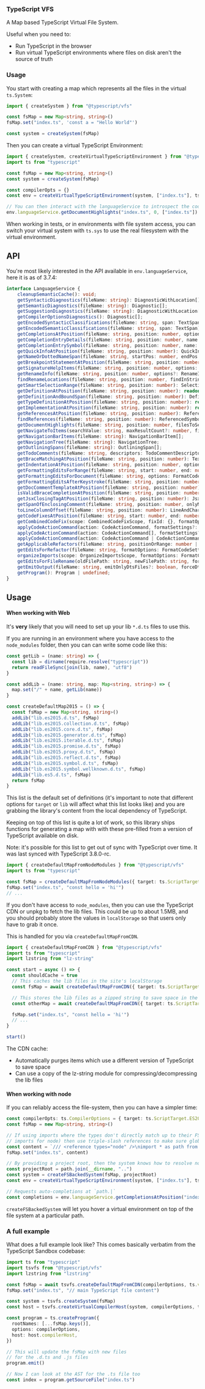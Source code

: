 ### TypeScript VFS

A Map based TypeScript Virtual File System.

Useful when you need to:

- Run TypeScript in the browser
- Run virtual TypeScript environments where files on disk aren't the source of truth

### Usage

You start with creating a map which represents all the files in the virtual `ts.System`:

```ts
import { createSystem } from "@typescript/vfs"

const fsMap = new Map<string, string>()
fsMap.set("index.ts", 'const a = "Hello World"')

const system = createSystem(fsMap)
```

Then you can create a virtual TypeScript Environment:

```ts
import { createSystem, createVirtualTypeScriptEnvironment } from "@typescript/vfs"
import ts from "typescript"

const fsMap = new Map<string, string>()
const system = createSystem(fsMap)

const compilerOpts = {}
const env = createVirtualTypeScriptEnvironment(system, ["index.ts"], ts, compilerOpts)

// You can then interact with the languageService to introspect the code
env.languageService.getDocumentHighlights("index.ts", 0, ["index.ts"])
```

When working in tests, or in environments with file system access, you can switch your virtual system with `ts.sys` to use the real filesystem with the virtual environment.

## API

You're most likely interested in the API available in `env.languageService`, here it is as of 3.7.4:

<!-- prettier-ignore-start -->

```ts
interface LanguageService {
    cleanupSemanticCache(): void;
    getSyntacticDiagnostics(fileName: string): DiagnosticWithLocation[];
    getSemanticDiagnostics(fileName: string): Diagnostic[];
    getSuggestionDiagnostics(fileName: string): DiagnosticWithLocation[];
    getCompilerOptionsDiagnostics(): Diagnostic[];
    getEncodedSyntacticClassifications(fileName: string, span: TextSpan): Classifications;
    getEncodedSemanticClassifications(fileName: string, span: TextSpan): Classifications;
    getCompletionsAtPosition(fileName: string, position: number, options: GetCompletionsAtPositionOptions | undefined): WithMetadata<CompletionInfo> | undefined;
    getCompletionEntryDetails(fileName: string, position: number, name: string, formatOptions: FormatCodeOptions | FormatCodeSettings | undefined, source: string | undefined, preferences: UserPreferences | undefined): CompletionEntryDetails | undefined;
    getCompletionEntrySymbol(fileName: string, position: number, name: string, source: string | undefined): Symbol | undefined;
    getQuickInfoAtPosition(fileName: string, position: number): QuickInfo | undefined;
    getNameOrDottedNameSpan(fileName: string, startPos: number, endPos: number): TextSpan | undefined;
    getBreakpointStatementAtPosition(fileName: string, position: number): TextSpan | undefined;
    getSignatureHelpItems(fileName: string, position: number, options: SignatureHelpItemsOptions | undefined): SignatureHelpItems | undefined;
    getRenameInfo(fileName: string, position: number, options?: RenameInfoOptions): RenameInfo;
    findRenameLocations(fileName: string, position: number, findInStrings: boolean, findInComments: boolean, providePrefixAndSuffixTextForRename?: boolean): readonly RenameLocation[] | undefined;
    getSmartSelectionRange(fileName: string, position: number): SelectionRange;
    getDefinitionAtPosition(fileName: string, position: number): readonly DefinitionInfo[] | undefined;
    getDefinitionAndBoundSpan(fileName: string, position: number): DefinitionInfoAndBoundSpan | undefined;
    getTypeDefinitionAtPosition(fileName: string, position: number): readonly DefinitionInfo[] | undefined;
    getImplementationAtPosition(fileName: string, position: number): readonly ImplementationLocation[] | undefined;
    getReferencesAtPosition(fileName: string, position: number): ReferenceEntry[] | undefined;
    findReferences(fileName: string, position: number): ReferencedSymbol[] | undefined;
    getDocumentHighlights(fileName: string, position: number, filesToSearch: string[]): DocumentHighlights[] | undefined;
    getNavigateToItems(searchValue: string, maxResultCount?: number, fileName?: string, excludeDtsFiles?: boolean): NavigateToItem[];
    getNavigationBarItems(fileName: string): NavigationBarItem[];
    getNavigationTree(fileName: string): NavigationTree;
    getOutliningSpans(fileName: string): OutliningSpan[];
    getTodoComments(fileName: string, descriptors: TodoCommentDescriptor[]): TodoComment[];
    getBraceMatchingAtPosition(fileName: string, position: number): TextSpan[];
    getIndentationAtPosition(fileName: string, position: number, options: EditorOptions | EditorSettings): number;
    getFormattingEditsForRange(fileName: string, start: number, end: number, options: FormatCodeOptions | FormatCodeSettings): TextChange[];
    getFormattingEditsForDocument(fileName: string, options: FormatCodeOptions | FormatCodeSettings): TextChange[];
    getFormattingEditsAfterKeystroke(fileName: string, position: number, key: string, options: FormatCodeOptions | FormatCodeSettings): TextChange[];
    getDocCommentTemplateAtPosition(fileName: string, position: number): TextInsertion | undefined;
    isValidBraceCompletionAtPosition(fileName: string, position: number, openingBrace: number): boolean;
    getJsxClosingTagAtPosition(fileName: string, position: number): JsxClosingTagInfo | undefined;
    getSpanOfEnclosingComment(fileName: string, position: number, onlyMultiLine: boolean): TextSpan | undefined;
    toLineColumnOffset(fileName: string, position: number): LineAndCharacter;
    getCodeFixesAtPosition(fileName: string, start: number, end: number, errorCodes: readonly number[], formatOptions: FormatCodeSettings, preferences: UserPreferences): readonly CodeFixAction[];
    getCombinedCodeFix(scope: CombinedCodeFixScope, fixId: {}, formatOptions: FormatCodeSettings, preferences: UserPreferences): CombinedCodeActions;
    applyCodeActionCommand(action: CodeActionCommand, formatSettings?: FormatCodeSettings): Promise<ApplyCodeActionCommandResult>;
    applyCodeActionCommand(action: CodeActionCommand[], formatSettings?: FormatCodeSettings): Promise<ApplyCodeActionCommandResult[]>;
    applyCodeActionCommand(action: CodeActionCommand | CodeActionCommand[], formatSettings?: FormatCodeSettings): Promise<ApplyCodeActionCommandResult | ApplyCodeActionCommandResult[]>;
    getApplicableRefactors(fileName: string, positionOrRange: number | TextRange, preferences: UserPreferences | undefined): ApplicableRefactorInfo[];
    getEditsForRefactor(fileName: string, formatOptions: FormatCodeSettings, positionOrRange: number | TextRange, refactorName: string, actionName: string, preferences: UserPreferences | undefined): RefactorEditInfo | undefined;
    organizeImports(scope: OrganizeImportsScope, formatOptions: FormatCodeSettings, preferences: UserPreferences | undefined): readonly FileTextChanges[];
    getEditsForFileRename(oldFilePath: string, newFilePath: string, formatOptions: FormatCodeSettings, preferences: UserPreferences | undefined): readonly FileTextChanges[];
    getEmitOutput(fileName: string, emitOnlyDtsFiles?: boolean, forceDtsEmit?: boolean): EmitOutput;
    getProgram(): Program | undefined;
}
```
<!-- prettier-ignore-end -->

## Usage

#### When working with Web

It's **very** likely that you will need to set up your lib `*.d.ts` files to use this.

If you are running in an environment where you have access to the `node_modules` folder, then you can can write some code like this:

```ts
const getLib = (name: string) => {
  const lib = dirname(require.resolve("typescript"))
  return readFileSync(join(lib, name), "utf8")
}

const addLib = (name: string, map: Map<string, string>) => {
  map.set("/" + name, getLib(name))
}

const createDefaultMap2015 = () => {
  const fsMap = new Map<string, string>()
  addLib("lib.es2015.d.ts", fsMap)
  addLib("lib.es2015.collection.d.ts", fsMap)
  addLib("lib.es2015.core.d.ts", fsMap)
  addLib("lib.es2015.generator.d.ts", fsMap)
  addLib("lib.es2015.iterable.d.ts", fsMap)
  addLib("lib.es2015.promise.d.ts", fsMap)
  addLib("lib.es2015.proxy.d.ts", fsMap)
  addLib("lib.es2015.reflect.d.ts", fsMap)
  addLib("lib.es2015.symbol.d.ts", fsMap)
  addLib("lib.es2015.symbol.wellknown.d.ts", fsMap)
  addLib("lib.es5.d.ts", fsMap)
  return fsMap
}
```

This list is the default set of definitions (it's important to note that different options for `target` or `lib` will affect what this list looks like) and you are grabbing the library's content from the local dependency of TypeScript.

Keeping on top of this list is quite a lot of work, so this library ships functions for generating a map with with these pre-filled from a version of TypeScript available on disk.

Note: it's possible for this list to get out of sync with TypeScript over time. It was last synced with TypeScript 3.8.0-rc.

```ts
import { createDefaultMapFromNodeModules } from "@typescript/vfs"
import ts from "typescript"

const fsMap = createDefaultMapFromNodeModules({ target: ts.ScriptTarget.ES2015 })
fsMap.set("index.ts", "const hello = 'hi'")
// ...
```

If you don't have access to `node_modules`, then you can use the TypeScript CDN or unpkg to fetch the lib files. This could be up to about 1.5MB, and you should probably store the values in `localStorage` so that users only have to grab it once.

This is handled for you via `createDefaultMapFromCDN`.

```ts
import { createDefaultMapFromCDN } from "@typescript/vfs"
import ts from "typescript"
import lzstring from "lz-string"

const start = async () => {
  const shouldCache = true
  // This caches the lib files in the site's localStorage
  const fsMap = await createDefaultMapFromCDN({ target: ts.ScriptTarget.ES2015 }, "3.7.3", shouldCache, ts)

  // This stores the lib files as a zipped string to save space in the cache
  const otherMap = await createDefaultMapFromCDN({ target: ts.ScriptTarget.ES2015 }, "3.7.3", shouldCache, ts, lzstring)

  fsMap.set("index.ts", "const hello = 'hi'")
  // ...
}

start()
```

The CDN cache:

- Automatically purges items which use a different version of TypeScript to save space
- Can use a copy of the lz-string module for compressing/decompressing the lib files

#### When working with node

If you can reliably access the file-system, then you can have a simpler time:

```ts
const compilerOpts: ts.CompilerOptions = { target: ts.ScriptTarget.ES2016, esModuleInterop: true }
const fsMap = new Map<string, string>()

// If using imports where the types don't directly match up to their FS representation (like the
// imports for node) then use triple-slash references to make sure globals are set up first.
const content = `/// <reference types="node" />\nimport * as path from 'path';\npath.`
fsMap.set("index.ts", content)

// By providing a project root, then the system knows how to resolve node_modules correctly
const projectRoot = path.join(__dirname, "..")
const system = createFSBackedSystem(fsMap, projectRoot)
const env = createVirtualTypeScriptEnvironment(system, ["index.ts"], ts, compilerOpts)

// Requests auto-completions at `path.|`
const completions = env.languageService.getCompletionsAtPosition("index.ts", content.length, {})
```

`createFSBackedSystem` will let you hover a virtual environment on top of the file system at a particular path.

### A full example

What does a full example look like? This comes basically verbatim from the TypeScript Sandbox codebase:

```ts
import ts from "typescript"
import tsvfs from "@typescript/vfs"
import lzstring from "lzstring"

const fsMap = await tsvfs.createDefaultMapFromCDN(compilerOptions, ts.version, true, ts, lzstring)
fsMap.set("index.ts", "// main TypeScript file content")

const system = tsvfs.createSystem(fsMap)
const host = tsvfs.createVirtualCompilerHost(system, compilerOptions, ts)

const program = ts.createProgram({
  rootNames: [...fsMap.keys()],
  options: compilerOptions,
  host: host.compilerHost,
})

// This will update the fsMap with new files
// for the .d.ts and .js files
program.emit()

// Now I can look at the AST for the .ts file too
const index = program.getSourceFile("index.ts")
```
